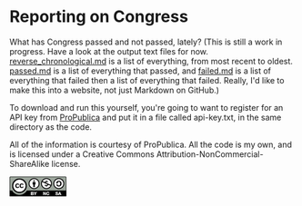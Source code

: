 # Reporting on Congress

What has Congress passed and not passed, lately? (This is still a work in progress. Have a look at the output text files for now. [reverse_chronological.md](https://github.com/csheldonhess/reporting-on-congress/blob/master/docs/reverse_chronological.md) is a list of everything, from most recent to oldest. [passed.md](https://github.com/csheldonhess/reporting-on-congress/blob/master/docs/passed.md) is a list of everything that passed, and [failed.md](https://github.com/csheldonhess/reporting-on-congress/blob/master/docs/failed.md) is a list of everything that failed then a list of everything that failed. Really, I'd like to make this into a website, not just Markdown on GitHub.)

To download and run this yourself, you're going to want to register for an API key from [ProPublica](https://projects.propublica.org/api-docs/congress-api/) and put it in a file called api-key.txt, in the same directory as the code.

All of the information is courtesy of ProPublica. All the code is my own, and is licensed under a Creative Commons Attribution-NonCommercial-ShareAlike license.
 
![CC-by-nc-sa](cc-by-nc-sa.png)
